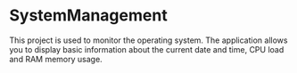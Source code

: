 # SystemManagement

This project is used to monitor the operating system. The application allows you to display basic information about the current date and time, CPU load and RAM memory usage. 
